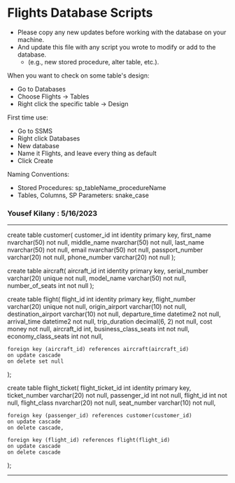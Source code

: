 # Flights Database Scripts
- Please copy any new updates before working with the database on your machine.
- And update this file with any script you wrote to modify or add to the database.
    + (e.g., new stored procedure, alter table, etc.).

When you want to check on some table's design: 
- Go to Databases
- Choose Flights -> Tables
- Right click the specific table -> Design

First time use: 
- Go to SSMS
- Right click Databases
- New database
- Name it Flights, and leave every thing as default
- Click Create

Naming Conventions:
- Stored Procedures: sp_tableName_procedureName
- Tables, Columns, SP Parameters: snake_case

### Yousef Kilany : 5/16/2023
______________________________________________________________________
create table customer(
	customer_id int identity primary key,
	first_name nvarchar(50) not null,
	middle_name nvarchar(50) not null,
	last_name nvarchar(50) not null,
	email nvarchar(50) not null,
	passport_number varchar(20) not null,
	phone_number varchar(20) not null
);

create table aircraft(
	aircraft_id int identity primary key,
	serial_number varchar(20) unique not null,
	model_name varchar(50) not null,
	number_of_seats int not null
);

create table flight(
	flight_id int identity primary key,
	flight_number varchar(20) unique not null,
	origin_airport varchar(10) not null,
	destination_airport varchar(10) not null,
	departure_time datetime2 not null,
	arrival_time datetime2 not null,
	trip_duration decimal(6, 2) not null,
	cost money not null,
	aircraft_id int,
	business_class_seats int not null,
	economy_class_seats int not null,

	foreign key (aircraft_id) references aircraft(aircraft_id)
	on update cascade
	on delete set null
);

create table flight_ticket(
	flight_ticket_id int identity primary key,
	ticket_number varchar(20) not null,
	passenger_id int not null,
	flight_id int not null,
	flight_class nvarchar(20) not null,
	seat_number varchar(10) not null,
	
	foreign key (passenger_id) references customer(customer_id)
	on update cascade
	on delete cascade,

	foreign key (flight_id) references flight(flight_id)
	on update cascade
	on delete cascade
);
______________________________________________________________________
